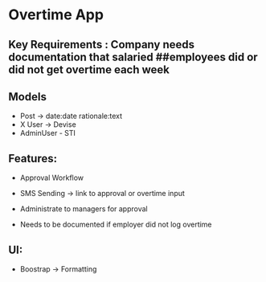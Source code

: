 # Overtime App

## Key Requirements : Company needs documentation that salaried ##employees did or did not get overtime each week

## Models

* Post -> date:date rationale:text
*  X User -> Devise
* AdminUser - STI


## Features:
* Approval Workflow

* SMS Sending -> link to approval or overtime input
* Administrate to managers for approval
* Needs to be documented if employer did not log overtime

## UI:
* Boostrap -> Formatting
